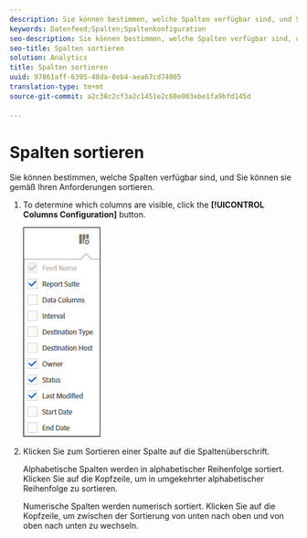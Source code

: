 ```yaml
---
description: Sie können bestimmen, welche Spalten verfügbar sind, und Sie können sie gemäß Ihren Anforderungen sortieren.
keywords: Datenfeed;Spalten;Spaltenkonfiguration
seo-description: Sie können bestimmen, welche Spalten verfügbar sind, und Sie können sie gemäß Ihren Anforderungen sortieren.
seo-title: Spalten sortieren
solution: Analytics
title: Spalten sortieren
uuid: 97861aff-6395-48da-8eb4-aea67cd74005
translation-type: tm+mt
source-git-commit: a2c38c2cf3a2c1451e2c60e003ebe1fa9bfd145d

---
```



# Spalten sortieren

Sie können bestimmen, welche Spalten verfügbar sind, und Sie können sie gemäß Ihren Anforderungen sortieren.

1. To determine which columns are visible, click the **[!UICONTROL Columns Configuration]** button.

   ![](assets/cols.jpg)

1. Klicken Sie zum Sortieren einer Spalte auf die Spaltenüberschrift.

   Alphabetische Spalten werden in alphabetischer Reihenfolge sortiert. Klicken Sie auf die Kopfzeile, um in umgekehrter alphabetischer Reihenfolge zu sortieren.

   Numerische Spalten werden numerisch sortiert. Klicken Sie auf die Kopfzeile, um zwischen der Sortierung von unten nach oben und von oben nach unten zu wechseln.
